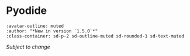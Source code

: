 # Pyodide

```{article-info}
:avatar-outline: muted
:author: "*New in version `1.5.0`*"
:class-container: sd-p-2 sd-outline-muted sd-rounded-1 sd-text-muted
```
*Subject to change*
